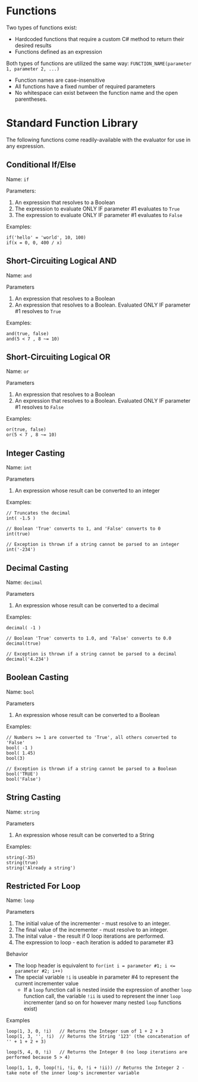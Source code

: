# Functions
Two types of functions exist:
* Hardcoded functions that require a custom C# method to return their desired results
* Functions defined as an expression

Both types of functions are utilized the same way:
`FUNCTION_NAME(parameter 1, parameter 2, ...)`
* Function names are case-insensitive
* All functions have a fixed number of required parameters
* No whitespace can exist between the function name and the open parentheses.

# Standard Function Library
The following functions come readily-available with the evaluator for use in any expression.

## Conditional If/Else
Name: `if`

Parameters:
1. An expression that resolves to a Boolean
2. The expression to evaluate ONLY IF parameter #1 evaluates to `True`
3. The expression to evaluate ONLY IF parameter #1 evaluates to `False`

Examples:
```
if('hello' = 'world', 10, 100)
if(x = 0, 0, 400 / x)
```

## Short-Circuiting Logical AND
Name: `and`

Parameters
1. An expression that resolves to a Boolean
2. An expression that resolves to a Boolean. Evaluated ONLY IF parameter #1 resolves to `True`

Examples:
```
and(true, false)
and(5 < 7 , 8 ~= 10)
```

## Short-Circuiting Logical OR
Name: `or`

Parameters
1. An expression that resolves to a Boolean
2. An expression that resolves to a Boolean. Evaluated ONLY IF parameter #1 resolves to `False`

Examples:
```
or(true, false)
or(5 < 7 , 8 ~= 10)
```

## Integer Casting
Name: `int`

Parameters
1. An expression whose result can be converted to an integer

Examples:
```
// Truncates the decimal
int( -1.5 )

// Boolean 'True' converts to 1, and 'False' converts to 0
int(true)

// Exception is thrown if a string cannot be parsed to an integer
int('-234')
```

## Decimal Casting
Name: `decimal`

Parameters
1. An expression whose result can be converted to a decimal

Examples:
```
decimal( -1 )

// Boolean 'True' converts to 1.0, and 'False' converts to 0.0
decimal(true)

// Exception is thrown if a string cannot be parsed to a decimal
decimal('4.234')
```

## Boolean Casting
Name: `bool`

Parameters
1. An expression whose result can be converted to a Boolean

Examples:
```
// Numbers >= 1 are converted to 'True', all others converted to 'False'
bool( -1 )
bool( 1.45)
bool(3)

// Exception is thrown if a string cannot be parsed to a Boolean
bool('TRUE')
bool('False')
```

## String Casting
Name: `string`

Parameters
1. An expression whose result can be converted to a String

Examples:
```
string(-35)
string(true)
string('Already a string')
```


## Restricted For Loop
Name: `loop`

Parameters
1. The initial value of the incrementer - must resolve to an integer.
2. The final value of the incrementer - must resolve to an integer.
3. The inital value - the result if 0 loop iterations are performed.
4. The expression to loop - each iteration is added to parameter #3

Behavior
* The loop header is equivalent to `for(int i = parameter #1; i <= parameter #2; i++)`
* The special variable `!i` is useable in parameter #4 to represent the current incrementer value
    * If a `loop` function call is nested inside the expression of another `loop` function call, the variable `!ii` is used to represent the inner `loop` incrementer (and so on for however many nested `loop` functions exist)

Examples
```
loop(1, 3, 0, !i)   // Returns the Integer sum of 1 + 2 + 3
loop(1, 3, '', !i)  // Returns the String '123' (the concatenation of '' + 1 + 2 + 3)

loop(5, 4, 0, !i)   // Returns the Integer 0 (no loop iterations are performed because 5 > 4)

loop(1, 1, 0, loop(!i, !i, 0, !i + !ii)) // Returns the Integer 2 - take note of the inner loop's incrementer variable
```